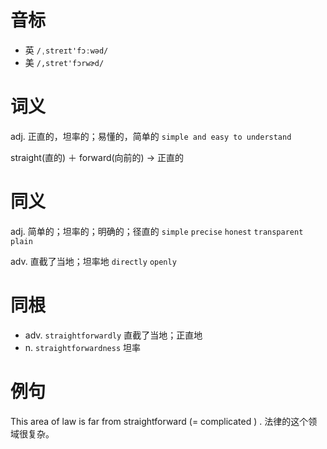 # 音标

- 英 `/ˌstreɪt'fɔːwəd/`
- 美 `/,stret'fɔrwɚd/`

# 词义

adj. 正直的，坦率的；易懂的，简单的
`simple and easy to understand`



straight(直的) ＋ forward(向前的) → 正直的

# 同义

adj. 简单的；坦率的；明确的；径直的
`simple` `precise` `honest` `transparent` `plain`

adv. 直截了当地；坦率地
`directly` `openly`

# 同根

- adv. `straightforwardly` 直截了当地；正直地
- n. `straightforwardness` 坦率

# 例句

This area of law is far from straightforward (= complicated ) .
法律的这个领域很复杂。


